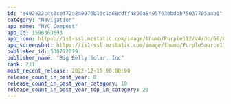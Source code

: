 ```yaml
---
id: "e402a22c4c8cef72a8a9976b10c1a68cdff4800a8495763ebdbb75037705aab1"
category: "Navigation"
app_name: "NYC Compost"
app_id: 1596363693
app_icon: https://is1-ssl.mzstatic.com/image/thumb/Purple112/v4/3c/66/6c/3c666cb6-65c8-e45e-6908-0bbdfe2b59ed/AppIcon-0-1x_U007emarketing-0-10-0-85-220.png/1024x1024bb.png
app_screenshot: https://is1-ssl.mzstatic.com/image/thumb/PurpleSource112/v4/47/2a/50/472a5007-fc0f-24ea-ff8d-3b941af0cf40/3fcb2e8c-25e0-4cf2-9618-9ba13e2e67bf_IMG_9200.PNG/1284x2778bb.png
publisher_id: 530772229
publisher_name: "Big Belly Solar, Inc"
rank: 211
most_recent_release: 2022-12-15 00:00:00
release_count_in_past_year: 0
release_count_in_past_year_category: 10
release_count_in_past_year_top_in_category: 21
---
```

